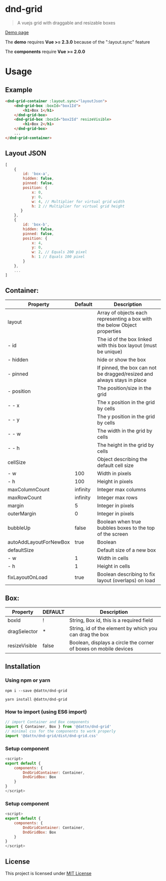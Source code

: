 # dnd-grid

> A vuejs grid with draggable and resizable boxes

[Demo page](https://dnd-grid.duton.lu/)

The **demo** requires **Vue >= 2.3.0** because of the ":layout.sync" feature

The **components** require **Vue >= 2.0.0**

# Usage

## Example

```html
<dnd-grid-container :layout.sync="layoutJson">
    <dnd-grid-box :boxId="box1Id">
        <h1>Box 1</h1>
    </dnd-grid-box>
    <dnd-grid-box :boxId="box2Id" resizeVisible>
        <h1>Box 2</h1>
    </dnd-grid-box>
    ...
</dnd-grid-container>
```

## Layout JSON

```javascript
[
    {
        id: 'box-a',
        hidden: false,
        pinned: false,
        position: {
            x: 0,
            y: 0,
            w: 4, // Multiplier for virtual grid width
            h: 2 // Multiplier for virtual grid height
       }
    },
    {
        id: 'box-b',
        hidden: false,
        pinned: false,
        position: {
            x: 4,
            y: 0,
            w: 2, // Equals 200 pixel
            h: 1 // Equals 100 pixel
        }
    },
    ...
]
```
## Container:

| Property               | Default         | Description                                                               |
|----------------------- | --------------- | ------------------------------------------------------------------------- |
| layout                 |                 | Array of objects each representing a box with the below Object properties |
|   - id                 |                 | The id of the box linked with this box layout (must be unique)            |
|   - hidden             |                 | hide or show the box                                                      |
|   - pinned             |                 | If pinned, the box can not be dragged/resized and always stays in place   |
|   - position           |                 | The position/size in the grid                                             |
|   - - x                |                 | The x position in the grid by cells                                       |
|   - - y                |                 | The y position in the grid by cells                                       |
|   - - w                |                 | The width in the grid by cells                                            |
|   - - h                |                 | The height in the grid by cells                                           |
| cellSize               |                 | Object describing the default cell size                                   |
|   - w                  | 100             | Width in pixels                                                           |
|   - h                  | 100             | Height in pixels                                                          |
| maxColumnCount         | infinity        | Integer max columns                                                       |
| maxRowCount            | infinity        | Integer max rows                                                          |
| margin                 | 5               | Integer in pixels                                                         |
| outerMargin            | 0               | Integer in pixels                                                         |
| bubbleUp               | false           | Boolean when true bubbles boxes to the top of the screen                  |
| autoAddLayoutForNewBox | true            | Boolean                                                                   |
| defaultSize            |                 | Default size of a new box                                                 |
|   - w                  | 1               | Width in cells                                                            |
|   - h                  | 1               | Height in cells                                                           |
| fixLayoutOnLoad        | true            | Boolean describing to fix layout (overlaps) on load                       |

## Box:

| Property               | DEFAULT         | Description                                                               |
|----------------------- | --------------- | ------------------------------------------------------------------------- |
| boxId                  | !               | String, Box id, this is a required field                                  |
| dragSelector           | *               | String, id of the element by which you can drag the box                   |
| resizeVisible          | false           | Boolean, displays a circle the corner of boxes on mobile devices          |

## Installation

### Using npm or yarn

`npm i --save @dattn/dnd-grid`

`yarn install @dattn/dnd-grid`

### How to import (using ES6 import)

```javascript
// import Container and Box components
import { Container, Box } from '@dattn/dnd-grid'
// minimal css for the components to work properly
import '@dattn/dnd-grid/dist/dnd-grid.css'
```

### Setup component

```javascript
<script>
export default {
    components: {
        DndGridContainer: Container,
        DndGridBox: Box
    }
}
</script>
```

### Setup component

```javascript
<script>
export default {
    components: {
        DndGridContainer: Container,
        DndGridBox: Box
    }
}
</script>
```

## License

This project is licensed under [MIT License](http://en.wikipedia.org/wiki/MIT_License)
